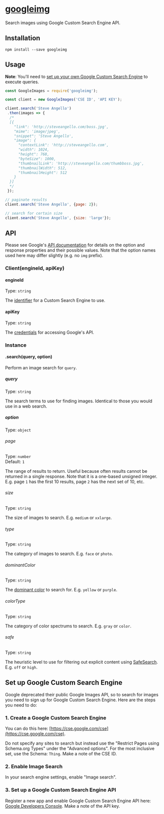 <h1><a href="https://www.npmjs.com/package/googleimg">googleimg</a></h1>

Search images using Google Custom Search Engine API.

## Installation

```
npm install --save googleimg
```

## Usage

**Note**: You'll need to [set up your own Google Custom Search Engine](#set-up-google-custom-search-engine) to execute queries.

```js
const GoogleImages = require('googleimg');

const client = new GoogleImages('CSE ID', 'API KEY');

client.search('Steve Angello')
 .then(images => {
  /*
  [{
    "link": 'http://steveangello.com/boss.jpg',
    "mime": 'image/jpeg',
    "snippet": 'Steve Angello',
    "image": {
      "contextLink": 'http://steveangello.com',
      "width": 1024,
      "height": 768,
      "byteSize": 1000,
      "thumbnailLink": 'http://steveangello.com/thumbboss.jpg',
      "thumbnailWidth": 512,
      "thumbnailHeight": 512
    }
  }]
  */
 });

// paginate results
client.search('Steve Angello', {page: 2});

// search for certain size
client.search('Steve Angello', {size: 'large'});
```

## API

Please see Google's [API documentation](https://developers.google.com/custom-search/json-api/v1/reference/cse/list#parameters) for details on the option and response properties and their possible values. Note that the option names used here may differ slightly (e.g. no `img` prefix).

### Client(engineId, apiKey)

#### engineId

Type: `string`

The [identifier](https://developers.google.com/custom-search/json-api/v1/overview#prerequisites) for a Custom Search Engine to use.

#### apiKey

Type: `string`

The [credentials](https://support.google.com/googleapi/answer/6158857?hl=en) for accessing Google's API.

### Instance

#### .search(query, option)

Perform an image search for `query`.

##### query

Type: `string`

The search terms to use for finding images. Identical to those you would use in a web search.

##### option

Type: `object`

###### page

Type: `number`<br>
Default: `1`

The range of results to return. Useful because often results cannot be returned in a single response. Note that it is a one-based unsigned integer. E.g. page `1` has the first 10 results, page `2` has the next set of 10, etc.

###### size

Type: `string`

The size of images to search. E.g. `medium` or `xxlarge`.

###### type

Type: `string`

The category of images to search. E.g. `face` or `photo`.

###### dominantColor

Type: `string`

The [dominant color](https://designshack.net/articles/graphics/understanding-color-dominant-vs-recessive-colors/) to search for. E.g. `yellow` or `purple`.

###### colorType

Type: `string`

The category of color spectrums to search. E.g. `gray` or `color`.

###### safe

Type: `string`

The heuristic level to use for filtering out explicit content using [SafeSearch](https://en.wikipedia.org/wiki/SafeSearch). E.g. `off` or `high`.

## Set up Google Custom Search Engine

Google deprecated their public Google Images API, so to search for images you need to sign up for Google Custom Search Engine.
Here are the steps you need to do:

### 1. Create a Google Custom Search Engine

You can do this here: [https://cse.google.com/cse](https://cse.google.com/cse).

Do not specify any sites to search but instead use the "Restrict Pages using Schema.org Types" under the "Advanced options".
For the most inclusive set, use the Schema: `Thing`. Make a note of the CSE ID.

### 2. Enable Image Search

In your search engine settings, enable "Image search".

### 3. Set up a Google Custom Search Engine API

Register a new app and enable Google Custom Search Engine API here: [Google Developers Console](https://console.developers.google.com).
Make a note of the API key.
